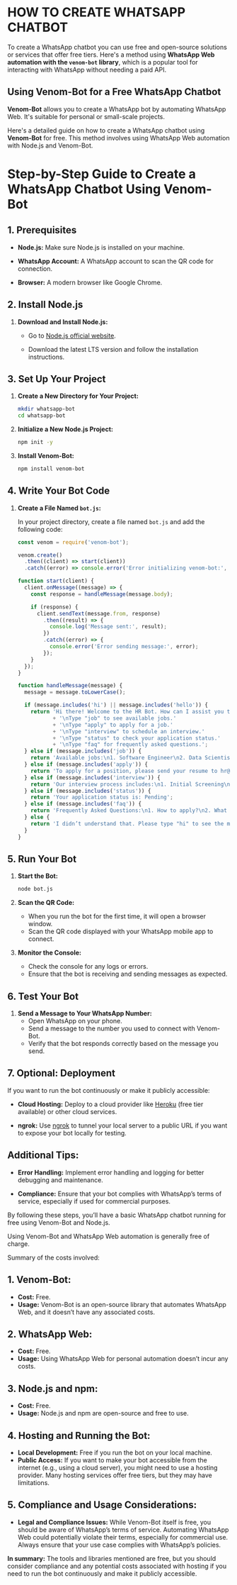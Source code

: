 # HOW TO CREATE WHATSAPP CHATBOT

To create a WhatsApp chatbot you can use free and open-source solutions or services that offer free tiers. Here's a method using **WhatsApp Web automation with the `venom-bot` library**, which is a popular tool for interacting with WhatsApp without needing a paid API.


## **Using Venom-Bot for a Free WhatsApp Chatbot**

**Venom-Bot** allows you to create a WhatsApp bot by automating WhatsApp Web. It's suitable for personal or small-scale projects.


Here's a detailed guide on how to create a WhatsApp chatbot using **Venom-Bot** for free. This method involves using WhatsApp Web automation with Node.js and Venom-Bot. 

# **Step-by-Step Guide to Create a WhatsApp Chatbot Using Venom-Bot**

## **1. Prerequisites**

- **Node.js:** Make sure Node.js is installed on your machine.
  
- **WhatsApp Account:** A WhatsApp account to scan the QR code for connection.
  
- **Browser:** A modern browser like Google Chrome.


## **2. Install Node.js**

1. **Download and Install Node.js:**
   - Go to [Node.js official website](https://nodejs.org/).
     
   - Download the latest LTS version and follow the installation instructions.


## **3. Set Up Your Project**


1. **Create a New Directory for Your Project:**
   ```bash
   mkdir whatsapp-bot
   cd whatsapp-bot
   ```


2. **Initialize a New Node.js Project:**
   ```bash
   npm init -y
   ```


3. **Install Venom-Bot:**
   ```bash
   npm install venom-bot
   ```


## **4. Write Your Bot Code**

1. **Create a File Named `bot.js`:**

   In your project directory, create a file named `bot.js` and add the following code:

   ```javascript
   const venom = require('venom-bot');

   venom.create()
     .then((client) => start(client))
     .catch((error) => console.error('Error initializing venom-bot:', error));

   function start(client) {
     client.onMessage((message) => {
       const response = handleMessage(message.body);

       if (response) {
         client.sendText(message.from, response)
           .then((result) => {
             console.log('Message sent:', result);
           })
           .catch((error) => {
             console.error('Error sending message:', error);
           });
       }
     });
   }

   function handleMessage(message) {
     message = message.toLowerCase();

     if (message.includes('hi') || message.includes('hello')) {
       return 'Hi there! Welcome to the HR Bot. How can I assist you today?'
              + '\nType "job" to see available jobs.'
              + '\nType "apply" to apply for a job.'
              + '\nType "interview" to schedule an interview.'
              + '\nType "status" to check your application status.'
              + '\nType "faq" for frequently asked questions.';
     } else if (message.includes('job')) {
       return 'Available jobs:\n1. Software Engineer\n2. Data Scientist\n3. HR Manager';
     } else if (message.includes('apply')) {
       return 'To apply for a position, please send your resume to hr@example.com.';
     } else if (message.includes('interview')) {
       return 'Our interview process includes:\n1. Initial Screening\n2. Technical Interview\n3. HR Interview';
     } else if (message.includes('status')) {
       return 'Your application status is: Pending';
     } else if (message.includes('faq')) {
       return 'Frequently Asked Questions:\n1. How to apply?\n2. What are the interview steps?\n3. What are the job requirements?';
     } else {
       return 'I didn’t understand that. Please type "hi" to see the menu.';
     }
   }
   ```

## **5. Run Your Bot**

1. **Start the Bot:**
   ```bash
   node bot.js
   ```


2. **Scan the QR Code:**
   - When you run the bot for the first time, it will open a browser window.
   - Scan the QR code displayed with your WhatsApp mobile app to connect.


3. **Monitor the Console:**
   - Check the console for any logs or errors.
   - Ensure that the bot is receiving and sending messages as expected.


## **6. Test Your Bot**

1. **Send a Message to Your WhatsApp Number:**
   - Open WhatsApp on your phone.
   - Send a message to the number you used to connect with Venom-Bot.
   - Verify that the bot responds correctly based on the message you send.


## **7. Optional: Deployment**

If you want to run the bot continuously or make it publicly accessible:

- **Cloud Hosting:** Deploy to a cloud provider like [Heroku](https://www.heroku.com/) (free tier available) or other cloud services.

- **ngrok:** Use [ngrok](https://ngrok.com/) to tunnel your local server to a public URL if you want to expose your bot locally for testing.

## **Additional Tips:**

- **Error Handling:** Implement error handling and logging for better debugging and maintenance.

- **Compliance:** Ensure that your bot complies with WhatsApp’s terms of service, especially if used for commercial purposes.

By following these steps, you’ll have a basic WhatsApp chatbot running for free using Venom-Bot and Node.js.


Using Venom-Bot and WhatsApp Web automation is generally free of charge.

Summary of the costs involved:

## **1. Venom-Bot:**
- **Cost:** Free.
- **Usage:** Venom-Bot is an open-source library that automates WhatsApp Web, and it doesn’t have any associated costs.

## **2. WhatsApp Web:**
- **Cost:** Free.
- **Usage:** Using WhatsApp Web for personal automation doesn’t incur any costs.

## **3. Node.js and npm:**
- **Cost:** Free.
- **Usage:** Node.js and npm are open-source and free to use.

## **4. Hosting and Running the Bot:**
- **Local Development:** Free if you run the bot on your local machine.
- **Public Access:** If you want to make your bot accessible from the internet (e.g., using a cloud server), you might need to use a hosting provider. Many hosting services offer free tiers, but they may have limitations.

## **5. Compliance and Usage Considerations:**
- **Legal and Compliance Issues:** While Venom-Bot itself is free, you should be aware of WhatsApp’s terms of service. Automating WhatsApp Web could potentially violate their terms, especially for commercial use. Always ensure that your use case complies with WhatsApp’s policies.

**In summary:** The tools and libraries mentioned are free, but you should consider compliance and any potential costs associated with hosting if you need to run the bot continuously and make it publicly accessible.
